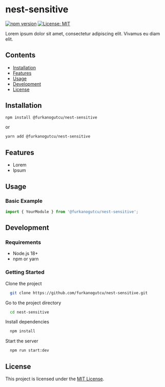 # nest-sensitive

[![npm version](https://img.shields.io/npm/v/@furkanogutcu/nest-sensitive.svg)](https://www.npmjs.com/package/@furkanogutcu/nest-sensitive)
[![License: MIT](https://img.shields.io/badge/License-MIT-yellow.svg)](https://opensource.org/licenses/MIT)

Lorem ipsum dolor sit amet, consectetur adipiscing elit. Vivamus eu diam elit.

## Contents

- [Installation](#installation)
- [Features](#features)
- [Usage](#usage)
- [Development](#development)
- [License](#license)

## Installation

```bash
npm install @furkanogutcu/nest-sensitive
```

or

```bash
yarn add @furkanogutcu/nest-sensitive
```

## Features

- Lorem
- Ipsum

## Usage

### Basic Example

```typescript
import { YourModule } from '@furkanogutcu/nest-sensitive';
```

## Development

### Requirements

- Node.js 18+
- npm or yarn

### Getting Started

Clone the project

```bash
  git clone https://github.com/furkanogutcu/nest-sensitive.git
```

Go to the project directory

```bash
  cd nest-sensitive
```

Install dependencies

```bash
  npm install
```

Start the server

```bash
  npm run start:dev
```

## License

This project is licensed under the [MIT License](LICENSE).
